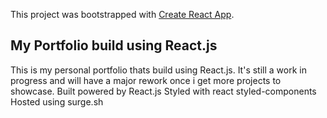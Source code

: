 This project was bootstrapped with [Create React App](https://github.com/facebook/create-react-app).

## My Portfolio build using React.js

This is my personal portfolio thats build using React.js. 
It's still a work in progress and will have a major rework once i get more projects to showcase.
Built powered by React.js
Styled with react styled-components
Hosted using surge.sh
